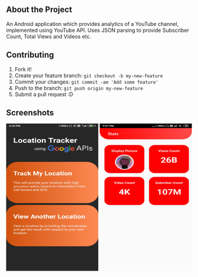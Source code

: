 ## About the Project

An Android application which provides analytics of a YouTube channel, implemented using YouTube API. Uses JSON parsing to provide Subscriber Count, Total Views and Videos etc.

## Contributing
1. Fork it!
2. Create your feature branch: `git checkout -b my-new-feature`
3. Commit your changes: `git commit -am 'Add some feature'`
4. Push to the branch: `git push origin my-new-feature`
5. Submit a pull request :D

## Screenshots
<img src="https://github.com/divyansh49/Location-Tracker/blob/master/MainActivity.jpg" alt="MainActivity" width="250" height="400"> <img src="https://github.com/divyansh49/Location-Tracker/blob/master/StatsActivity.jpg" alt="MyLocationActivity" width="250" height="400"> 
